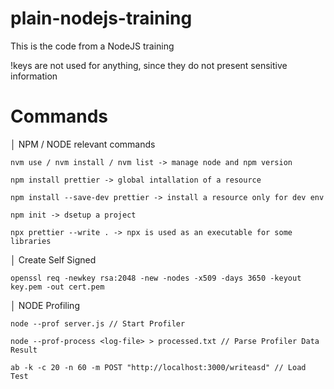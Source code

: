 # plain-nodejs-training
This is the code from a NodeJS training

!keys are not used for anything, since they do not present sensitive information

# Commands


│ NPM / NODE relevant commands
```
nvm use / nvm install / nvm list -> manage node and npm version

npm install prettier -> global intallation of a resource

npm install --save-dev prettier -> install a resource only for dev env

npm init -> dsetup a project

npx prettier --write . -> npx is used as an executable for some libraries
```
│ Create Self Signed
```
openssl req -newkey rsa:2048 -new -nodes -x509 -days 3650 -keyout key.pem -out cert.pem
```
│ NODE Profiling
```
node --prof server.js // Start Profiler

node --prof-process <log-file> > processed.txt // Parse Profiler Data Result

ab -k -c 20 -n 60 -m POST "http://localhost:3000/writeasd" // Load Test
```
